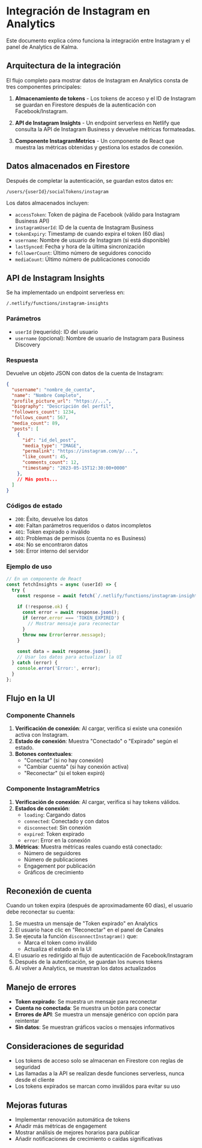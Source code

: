 # Integración de Instagram en Analytics

Este documento explica cómo funciona la integración entre Instagram y el panel de Analytics de Kalma.

## Arquitectura de la integración

El flujo completo para mostrar datos de Instagram en Analytics consta de tres componentes principales:

1. **Almacenamiento de tokens** - Los tokens de acceso y el ID de Instagram se guardan en Firestore después de la autenticación con Facebook/Instagram.

2. **API de Instagram Insights** - Un endpoint serverless en Netlify que consulta la API de Instagram Business y devuelve métricas formateadas.

3. **Componente InstagramMetrics** - Un componente de React que muestra las métricas obtenidas y gestiona los estados de conexión.

## Datos almacenados en Firestore

Después de completar la autenticación, se guardan estos datos en:

```
/users/{userId}/socialTokens/instagram
```

Los datos almacenados incluyen:
- `accessToken`: Token de página de Facebook (válido para Instagram Business API)
- `instagramUserId`: ID de la cuenta de Instagram Business
- `tokenExpiry`: Timestamp de cuando expira el token (60 días)
- `username`: Nombre de usuario de Instagram (si está disponible)
- `lastSynced`: Fecha y hora de la última sincronización
- `followerCount`: Último número de seguidores conocido
- `mediaCount`: Último número de publicaciones conocido

## API de Instagram Insights

Se ha implementado un endpoint serverless en:

```
/.netlify/functions/instagram-insights
```

### Parámetros

- `userId` (requerido): ID del usuario
- `username` (opcional): Nombre de usuario de Instagram para Business Discovery

### Respuesta

Devuelve un objeto JSON con datos de la cuenta de Instagram:

```json
{
  "username": "nombre_de_cuenta",
  "name": "Nombre Completo",
  "profile_picture_url": "https://...",
  "biography": "Descripción del perfil",
  "followers_count": 1234,
  "follows_count": 567,
  "media_count": 89,
  "posts": [
    {
      "id": "id_del_post",
      "media_type": "IMAGE",
      "permalink": "https://instagram.com/p/...",
      "like_count": 45,
      "comments_count": 12,
      "timestamp": "2023-05-15T12:30:00+0000"
    },
    // Más posts...
  ]
}
```

### Códigos de estado

- `200`: Éxito, devuelve los datos
- `400`: Faltan parámetros requeridos o datos incompletos
- `401`: Token expirado o inválido
- `403`: Problemas de permisos (cuenta no es Business)
- `404`: No se encontraron datos
- `500`: Error interno del servidor

### Ejemplo de uso

```javascript
// En un componente de React
const fetchInsights = async (userId) => {
  try {
    const response = await fetch(`/.netlify/functions/instagram-insights?userId=${userId}`);
    
    if (!response.ok) {
      const error = await response.json();
      if (error.error === 'TOKEN_EXPIRED') {
        // Mostrar mensaje para reconectar
      }
      throw new Error(error.message);
    }
    
    const data = await response.json();
    // Usar los datos para actualizar la UI
  } catch (error) {
    console.error('Error:', error);
  }
};
```

## Flujo en la UI

### Componente Channels

1. **Verificación de conexión**: Al cargar, verifica si existe una conexión activa con Instagram.
2. **Estado de conexión**: Muestra "Conectado" o "Expirado" según el estado.
3. **Botones contextuales**:
   - "Conectar" (si no hay conexión)
   - "Cambiar cuenta" (si hay conexión activa)
   - "Reconectar" (si el token expiró)

### Componente InstagramMetrics

1. **Verificación de conexión**: Al cargar, verifica si hay tokens válidos.
2. **Estados de conexión**:
   - `loading`: Cargando datos
   - `connected`: Conectado y con datos
   - `disconnected`: Sin conexión
   - `expired`: Token expirado
   - `error`: Error en la conexión
3. **Métricas**: Muestra métricas reales cuando está conectado:
   - Número de seguidores
   - Número de publicaciones
   - Engagement por publicación
   - Gráficos de crecimiento

## Reconexión de cuenta

Cuando un token expira (después de aproximadamente 60 días), el usuario debe reconectar su cuenta:

1. Se muestra un mensaje de "Token expirado" en Analytics
2. El usuario hace clic en "Reconectar" en el panel de Canales
3. Se ejecuta la función `disconnectInstagram()` que:
   - Marca el token como inválido
   - Actualiza el estado en la UI
4. El usuario es redirigido al flujo de autenticación de Facebook/Instagram
5. Después de la autenticación, se guardan los nuevos tokens
6. Al volver a Analytics, se muestran los datos actualizados

## Manejo de errores

- **Token expirado**: Se muestra un mensaje para reconectar
- **Cuenta no conectada**: Se muestra un botón para conectar
- **Errores de API**: Se muestra un mensaje genérico con opción para reintentar
- **Sin datos**: Se muestran gráficos vacíos o mensajes informativos

## Consideraciones de seguridad

- Los tokens de acceso solo se almacenan en Firestore con reglas de seguridad
- Las llamadas a la API se realizan desde funciones serverless, nunca desde el cliente
- Los tokens expirados se marcan como inválidos para evitar su uso

## Mejoras futuras

- Implementar renovación automática de tokens
- Añadir más métricas de engagement
- Mostrar análisis de mejores horarios para publicar
- Añadir notificaciones de crecimiento o caídas significativas 
